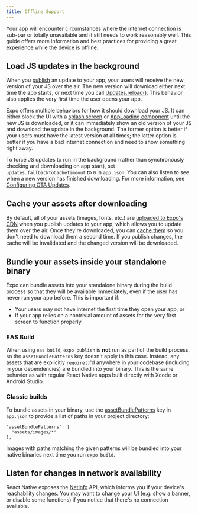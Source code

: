 ```yaml
---
title: Offline Support
---
```


Your app will encounter circumstances where the internet connection is sub-par or totally unavailable and it still needs to work reasonably well. This guide offers more information and best practices for providing a great experience while the device is offline.

## Load JS updates in the background

When you [publish](../workflow/publishing.md) an update to your app, your users will receive the new version of your JS over the air. The new version will download either next time the app starts, or next time you call [Updates.reload()](../versions/latest/sdk/updates.md). This behavior also applies the very first time the user opens your app.

Expo offers multiple behaviors for how it should download your JS. It can either block the UI with a [splash screen](splash-screens.md) or [AppLoading component](../versions/latest/sdk/app-loading.md) until the new JS is downloaded, or it can immediately show an old version of your JS and download the update in the background. The former option is better if your users must have the latest version at all times; the latter option is better if you have a bad internet connection and need to show something right away.

To force JS updates to run in the background (rather than synchronously checking and downloading on app start), set `updates.fallbackToCacheTimeout` to `0` in `app.json`. You can also listen to see when a new version has finished downloading. For more information, see [Configuring OTA Updates](configuring-ota-updates.md).

## Cache your assets after downloading

By default, all of your assets (images, fonts, etc.) are [uploaded to Expo's CDN](assets.md) when you publish updates to your app, which allows you to update them over the air. Once they're downloaded, you can [cache them](preloading-and-caching-assets.md) so you don't need to download them a second time. If you publish changes, the cache will be invalidated and the changed version will be downloaded.

## Bundle your assets inside your standalone binary

Expo can bundle assets into your standalone binary during the build process so that they will be available immediately, even if the user has never run your app before. This is important if:

- Your users may not have internet the first time they open your app, or
- If your app relies on a nontrivial amount of assets for the very first screen to function properly.

### EAS Build

When using `eas build`, `expo publish` is **not** run as part of the build process, so the `assetBundlePatterns` key doesn't apply in this case. Instead, any assets that are explicitly `require()`'d anywhere in your codebase (including in your dependencies) are bundled into your binary. This is the same behavior as with regular React Native apps built directly with Xcode or Android Studio.

### Classic builds

To bundle assets in your binary, use the [assetBundlePatterns](../workflow/configuration.md) key in `app.json` to provide a list of paths in your project directory:

```
"assetBundlePatterns": [
  "assets/images/*"
],
```

Images with paths matching the given patterns will be bundled into your native binaries next time you run `expo build`.

## Listen for changes in network availability

React Native exposes the [NetInfo](https://reactnative.dev/docs/netinfo.html) API, which informs you if your device's reachability changes. You may want to change your UI (e.g. show a banner, or disable some functions) if you notice that there's no connection available.

